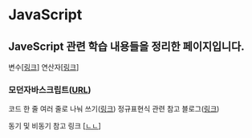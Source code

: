 # JavaScript

## JaveScript 관련 학습 내용들을 정리한 페이지입니다.



변수[[링크](변수.md)]
연산자[[링크](연산자.md)]

### 모던자바스크립트([URL](https://ko.javascript.info))

코드 한 줄 여러 줄로 나눠 쓰기([링크](https://hashcode.tistory.com/270))
정규표현식 관련 참고 블로그([링크](https://curryyou.tistory.com/234))

동기 및 비동기 참고 링크
[[ㄴㄴ](https://elvanov.com/2597)]